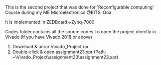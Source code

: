This is the second project that was done for 'Reconfigurable computing' Course during my ME Microelectronics @BITS, Goa

It is implemented in ZEDBoard->Zynq-7000

Codes folder contains all the source codes
To open the project directly in Vivado (if you have Vivado 2018 or above)
1) Download & unrar Vivado_Project.rar
2) Double-click & open assignment23.xpr  (Path: ~\Vivado_Project\assignment23\assignment23.xpr)